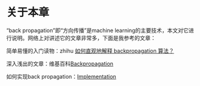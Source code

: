 # 关于本章

“back propagation”即“方向传播”是machine learning的主要技术，本文对它进行说明。网络上对讲述它的文章非常多，下面是我参考的文章：

简单易懂的入门读物：zhihu [如何直观地解释 backpropagation 算法？](https://www.zhihu.com/question/27239198?rf=24827633)

深入浅出的文章：维基百科[Backpropagation](https://en.wikipedia.org/wiki/Backpropagation)

如何实现back propagation：[Implementation](./Implementation.md)

